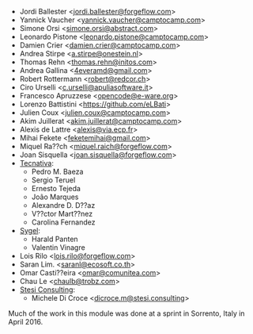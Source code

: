 - Jordi Ballester \<<jordi.ballester@forgeflow.com>\>
- Yannick Vaucher \<<yannick.vaucher@camptocamp.com>\>
- Simone Orsi \<<simone.orsi@abstract.com>\>
- Leonardo Pistone \<<leonardo.pistone@camptocamp.com>\>
- Damien Crier \<<damien.crier@camptocamp.com>\>
- Andrea Stirpe \<<a.stirpe@onestein.nl>\>
- Thomas Rehn \<<thomas.rehn@initos.com>\>
- Andrea Gallina \<<4everamd@gmail.com>\>
- Robert Rottermann \<<robert@redcor.ch>\>
- Ciro Urselli \<<c.urselli@apuliasoftware.it>\>
- Francesco Apruzzese \<<opencode@e-ware.org>\>
- Lorenzo Battistini \<<https://github.com/eLBati>\>
- Julien Coux \<<julien.coux@camptocamp.com>\>
- Akim Juillerat \<<akim.juillerat@camptocamp.com>\>
- Alexis de Lattre \<<alexis@via.ecp.fr>\>
- Mihai Fekete \<<feketemihai@gmail.com>\>
- Miquel Ra??ch \<<miquel.raich@forgeflow.com>\>
- Joan Sisquella \<<joan.sisquella@forgeflow.com>\>
- [Tecnativa](https://www.tecnativa.com):
  - Pedro M. Baeza
  - Sergio Teruel
  - Ernesto Tejeda
  - João Marques
  - Alexandre D. D??az
  - V??ctor Mart??nez
  - Carolina Fernandez
- [Sygel](https://www.sygel.es):
  - Harald Panten
  - Valentin Vinagre
- Lois Rilo \<<lois.rilo@forgeflow.com>\>
- Saran Lim. \<<saranl@ecosoft.co.th>\>
- Omar Casti??eira \<<omar@comunitea.com>\>
- Chau Le \<<chaulb@trobz.com>\>
- [Stesi Consulting](https://www.stesi.consulting):
  - Michele Di Croce \<<dicroce.m@stesi.consulting>\>
  
Much of the work in this module was done at a sprint in Sorrento, Italy
in April 2016.

